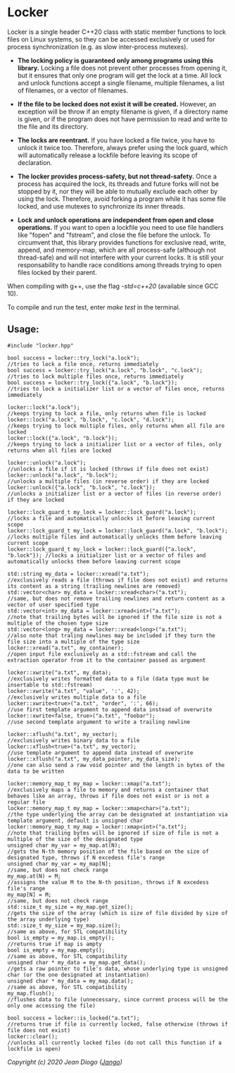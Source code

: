 # Locker

Locker is a single header C++20 class with static member functions to lock files on Linux systems, so they can be accessed exclusively or used for process synchronization (e.g. as slow inter-process mutexes).

- **The locking policy is guaranteed only among programs using this library.** Locking a file does not prevent other processes from opening it, but it ensures that only one program will get the lock at a time. All lock and unlock functions accept a single filename, multiple filenames, a list of filenames, or a vector of filenames.

- **If the file to be locked does not exist it will be created.** However, an exception will be throw if an empty filename is given, if a directory name is given, or if the program does not have permission to read and write to the file and its directory.

- **The locks are reentrant.** If you have locked a file twice, you have to unlock it twice too. Therefore, always prefer using the lock guard, which will automatically release a lockfile before leaving its scope of declaration.

- **The locker provides process-safety, but not thread-safety.** Once a process has acquired the lock, its threads and future forks will not be stopped by it, nor they will be able to mutually exclude each other by using the lock. Therefore, avoid forking a program while it has some file locked, and use mutexes to synchronize its inner threads.

- **Lock and unlock operations are independent from open and close operations.** If you want to open a lockfile you need to use file handlers like "fopen" and "fstream", and close the file before the unlock. To circumvent that, this library provides functions for exclusive read, write, append, and memory-map, which are all process-safe (although not thread-safe) and will not interfere with your current locks. It is still your responsability to handle race conditions among threads trying to open files locked by their parent.

When compiling with g++, use the flag *-std=c++20* (available since GCC 10).

To compile and run the test, enter *make test* in the terminal.

## Usage:
```
#include "locker.hpp"

bool success = locker::try_lock("a.lock");                               //tries to lock a file once, returns immediately
bool success = locker::try_lock("a.lock", "b.lock", "c.lock");           //tries to lock multiple files once, returns immediately
bool success = locker::try_lock({"a.lock", "b.lock"});                   //tries to lock a initializer list or a vector of files once, returns immediately

locker::lock("a.lock");                                                  //keeps trying to lock a file, only returns when file is locked
locker::lock("a.lock", "b.lock", "c.lock", "d.lock");                    //keeps trying to lock multiple files, only returns when all file are locked
locker::lock({"a.lock", "b.lock"});                                      //keeps trying to lock a initializer list or a vector of files, only returns when all files are locked

locker::unlock("a.lock");                                                //unlocks a file if it is locked (throws if file does not exist)
locker::unlock("a.lock", "b.lock");                                      //unlocks a multiple files (in reverse order) if they are locked
locker::unlock({"a.lock", "b.lock", "c.lock"});                          //unlocks a initializer list or a vector of files (in reverse order) if they are locked

locker::lock_guard_t my_lock = locker::lock_guard("a.lock");             //locks a file and automatically unlocks it before leaving current scope
locker::lock_guard_t my_lock = locker::lock_guard("a.lock", "b.lock");   //locks multiple files and automatically unlocks them before leaving current scope
locker::lock_guard_t my_lock = locker::lock_guard({"a.lock", "b.lock"}); //locks a initializer list or a vector of files and automatically unlocks them before leaving current scope

std::string my_data = locker::xread("a.txt");                            //exclusively reads a file (throws if file does not exist) and returns its content as a string (trailing newlines are removed)
std::vector<char> my_data = locker::xread<char>("a.txt");                //same, but does not remove trailing newlines and return content as a vector of user specified type
std::vector<int> my_data = locker::xread<int>("a.txt");                  //note that trailing bytes will be ignored if the file size is not a multiple of the chosen type size
std::vector<long> my_data = locker::xread<long>("a.txt");                //also note that traling newlines may be included if they turn the file size into a multiple of the type size
locker::xread("a.txt", my_container);                                    //open input file exclusively as a std::fstream and call the extraction operator from it to the container passed as argument

locker::xwrite("a.txt", my_data);                                        //exclusively writes formatted data to a file (data type must be insertable to std::fstream)
locker::xwrite("a.txt", "value", ':', 42);                               //exclusively writes multiple data to a file
locker::xwrite<true>("a.txt", "order", ':', 66);                         //use first template argument to append data instead of overwrite
locker::xwrite<false, true>("a.txt", "foobar");                          //use second template argument to write a trailing newline
	
locker::xflush("a.txt", my_vector);                                      //exclusively writes binary data to a file
locker::xflush<true>("a.txt", my_vector);                                //use template argument to append data instead of overwrite
locker::xflush("a.txt", my_data_pointer, my_data_size);                  //one can also send a raw void pointer and the length in bytes of the data to be written

locker::memory_map_t my_map = locker::xmap("a.txt");                     //exclusively maps a file to memory and returns a container that behaves like an array, throws if file does not exist or is not a regular file
locker::memory_map_t my_map = locker::xmap<char>("a.txt");               //the type underlying the array can be designated at instantiation via template argument, default is unsigned char
locker::memory_map_t my_map = locker::xmap<int>("a.txt");                //note that trailing bytes will be ignored if size of file is not a multiple of the size of the designated type
unsigned char my_var = my_map.at(N);                                     //gets the N-th memory position of the file based on the size of designated type, throws if N excedess file's range
unsigned char my_var = my_map[N];                                        //same, but does not check range
my_map.at(N) = M;                                                        //assigns the value M to the N-th position, throws if N excedess file's range
my_map[N] = M;                                                           //same, but does not check range
std::size_t my_size = my_map.get_size();                                 //gets the size of the array (which is size of file divided by size of the array underlying type)
std::size_t my_size = my_map.size();                                     //same as above, for STL compatibility
bool is_empty = my_map.is_empty();                                       //returns true if map is ampty
bool is_empty = my_map.empty();                                          //same as above, for STL compatibility
unsigned char * my_data = my_map.get_data();                             //gets a raw pointer to file's data, whose underlying type is unsigned char (or the one designated at instantiation)
unsigned char * my_data = my_map.data();                                 //same as above, for STL compatibility
my_map.flush();                                                          //flushes data to file (unnecessary, since current process will be the only one accessing the file)

bool success = locker::is_locked("a.txt");                               //returns true if file is currently locked, false otherwise (throws if file does not exist)
locker::clear();                                                         //unlocks all currently locked files (do not call this function if a lockfile is open)
```
*Copyright (c) 2020 Jean Diogo ([Jango](mailto:jeandiogo@gmail.com))*

